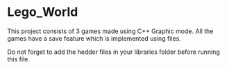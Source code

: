# Lego_World
This project consists of 3 games made using C++ Graphic mode.
All the games have a save feature which is implemented using files.

Do not forget to add the hedder files in your libraries folder before running this file.
